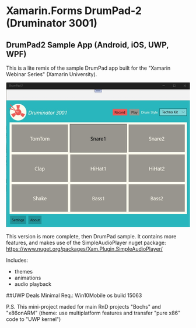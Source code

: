 # Xamarin.Forms DrumPad-2 (Druminator 3001)

## DrumPad2 Sample App (Android, iOS, UWP, WPF)
This is a lite remix of the sample DrumPad app built for the "Xamarin Webinar Series" (Xamarin University).

![Druminator 3001](https://github.com/mediaexplorer74/DrumPad2/blob/main/shot.jpg)

This version is more complete, then DrumPad sample. 
It contains more features, and makes use of the SimpleAudioPlayer nuget package:
https://www.nuget.org/packages/Xam.Plugin.SimpleAudioPlayer/

Includes:
- themes
- animations
- audio playback

##UWP Deals 
Minimal Req.: Win10Mobile os build 15063

P.S. This mini-project maded for main RnD projects "Bochs" and "x86onARM" 
(theme: use multiplatform features and transfer "pure x86" code to "UWP kernel")
